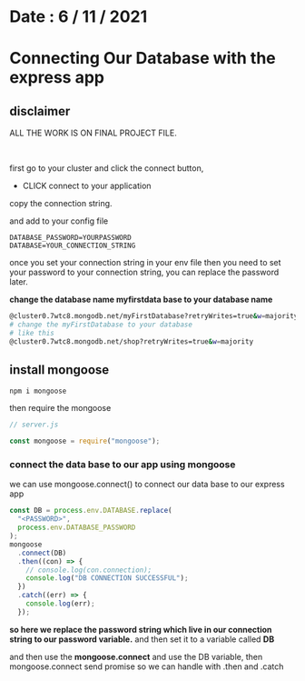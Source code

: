 # Date : 6 / 11 / 2021

# Connecting Our Database with the express app

## disclaimer

ALL THE WORK IS ON FINAL PROJECT FILE.

<br>

first go to your cluster and click the connect button,

- CLICK connect to your application

copy the connection string.
<br>

and add to your config file

```env
DATABASE_PASSWORD=YOURPASSWORD
DATABASE=YOUR_CONNECTION_STRING
```

once you set your connection string in your env file then you need to set your password to your connection string, you can replace the password later.
<br>

**change the database name myfirstdata base to your database name**

```bash
@cluster0.7wtc8.mongodb.net/myFirstDatabase?retryWrites=true&w=majority
# change the myFirstDatabase to your database
# like this
@cluster0.7wtc8.mongodb.net/shop?retryWrites=true&w=majority
```

## install mongoose

```bash
npm i mongoose
```

then require the mongoose

```js
// server.js

const mongoose = require("mongoose");
```

### connect the data base to our app using mongoose

we can use mongoose.connect() to connect our data base to our express app

```js
const DB = process.env.DATABASE.replace(
  "<PASSWORD>",
  process.env.DATABASE_PASSWORD
);
mongoose
  .connect(DB)
  .then((con) => {
    // console.log(con.connection);
    console.log("DB CONNECTION SUCCESSFUL");
  })
  .catch((err) => {
    console.log(err);
  });
```

**so here we replace the password string which live in our connection string to our password variable.**
and then set it to a variable called **DB**
<br>

and then use the **mongoose.connect** and use the DB variable, then mongoose.connect send promise so we can handle with .then and .catch
